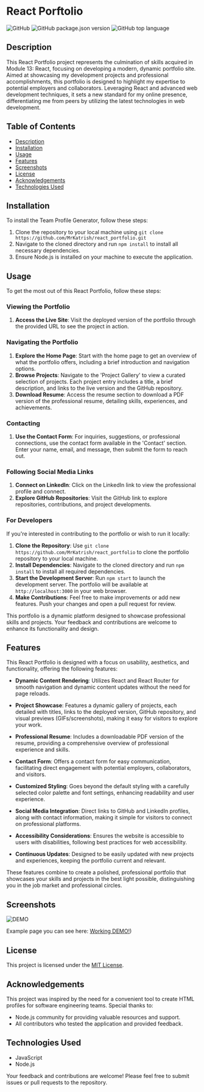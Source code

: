 # React Porftolio

![GitHub](https://img.shields.io/github/license/MrKatrish/react_portfolio)
![GitHub package.json version](https://img.shields.io/github/package-json/v/MrKatrish/react_portfolio)
![GitHub top language](https://img.shields.io/github/languages/top/MrKatrish/react_portfolio)

## Description

This React Portfolio project represents the culmination of skills acquired in Module 13: React, focusing on developing a modern, dynamic portfolio site. Aimed at showcasing my development projects and professional accomplishments, this portfolio is designed to highlight my expertise to potential employers and collaborators. Leveraging React and advanced web development techniques, it sets a new standard for my online presence, differentiating me from peers by utilizing the latest technologies in web development.

## Table of Contents

- [Description](#description)
- [Installation](#installation)
- [Usage](#usage)
- [Features](#features)
- [Screenshots](#screenshots)
- [License](#license)
- [Acknowledgements](#acknowledgements)
- [Technologies Used](#technologies-used)

## Installation

To install the Team Profile Generator, follow these steps:

1. Clone the repository to your local machine using `git clone https://github.com/MrKatrish/react_portfolio.git`
2. Navigate to the cloned directory and run `npm install` to install all necessary dependencies.
3. Ensure Node.js is installed on your machine to execute the application.

## Usage

To get the most out of this React Portfolio, follow these steps:

### Viewing the Portfolio

1. **Access the Live Site**: Visit the deployed version of the portfolio through the provided URL to see the project in action.

### Navigating the Portfolio

1. **Explore the Home Page**: Start with the home page to get an overview of what the portfolio offers, including a brief introduction and navigation options.
2. **Browse Projects**: Navigate to the 'Project Gallery' to view a curated selection of projects. Each project entry includes a title, a brief description, and links to the live version and the GitHub repository.
3. **Download Resume**: Access the resume section to download a PDF version of the professional resume, detailing skills, experiences, and achievements.

### Contacting

1. **Use the Contact Form**: For inquiries, suggestions, or professional connections, use the contact form available in the 'Contact' section. Enter your name, email, and message, then submit the form to reach out.

### Following Social Media Links

1. **Connect on LinkedIn**: Click on the LinkedIn link to view the professional profile and connect.
2. **Explore GitHub Repositories**: Visit the GitHub link to explore repositories, contributions, and project developments.

### For Developers

If you're interested in contributing to the portfolio or wish to run it locally:

1. **Clone the Repository**: Use `git clone https://github.com/MrKatrish/react_portfolio` to clone the portfolio repository to your local machine.
2. **Install Dependencies**: Navigate to the cloned directory and run `npm install` to install all required dependencies.
3. **Start the Development Server**: Run `npm start` to launch the development server. The portfolio will be available at `http://localhost:3000` in your web browser.
4. **Make Contributions**: Feel free to make improvements or add new features. Push your changes and open a pull request for review.

This portfolio is a dynamic platform designed to showcase professional skills and projects. Your feedback and contributions are welcome to enhance its functionality and design.


## Features

This React Portfolio is designed with a focus on usability, aesthetics, and functionality, offering the following features:

- **Dynamic Content Rendering**: Utilizes React and React Router for smooth navigation and dynamic content updates without the need for page reloads.

- **Project Showcase**: Features a dynamic gallery of projects, each detailed with titles, links to the deployed version, GitHub repository, and visual previews (GIFs/screenshots), making it easy for visitors to explore your work.

- **Professional Resume**: Includes a downloadable PDF version of the resume, providing a comprehensive overview of professional experience and skills.

- **Contact Form**: Offers a contact form for easy communication, facilitating direct engagement with potential employers, collaborators, and visitors.

- **Customized Styling**: Goes beyond the default styling with a carefully selected color palette and font settings, enhancing readability and user experience.

- **Social Media Integration**: Direct links to GitHub and LinkedIn profiles, along with contact information, making it simple for visitors to connect on professional platforms.

- **Accessibility Considerations**: Ensures the website is accessible to users with disabilities, following best practices for web accessibility.

- **Continuous Updates**: Designed to be easily updated with new projects and experiences, keeping the portfolio current and relevant.

These features combine to create a polished, professional portfolio that showcases your skills and projects in the best light possible, distinguishing you in the job market and professional circles.


## Screenshots

![DEMO](src/assets/demo.gif)

Example page you can see here: [Working DEMO!](https://mrkatrish-react-portfolio.netlify.app/))

## License

This project is licensed under the [MIT License](LICENSE).

## Acknowledgements

This project was inspired by the need for a convenient tool to create HTML profiles for software engineering teams. Special thanks to:

- Node.js community for providing valuable resources and support.
- All contributors who tested the application and provided feedback.

## Technologies Used

- JavaScript
- Node.js

Your feedback and contributions are welcome! Please feel free to submit issues or pull requests to the repository.
